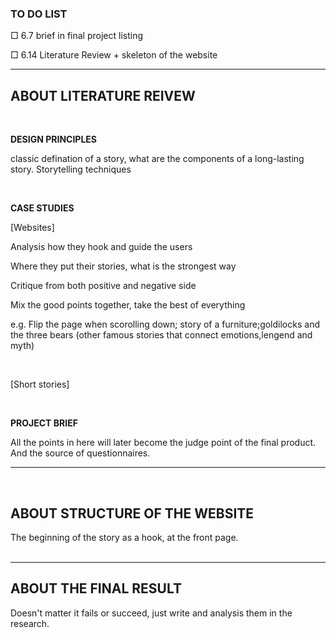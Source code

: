 ### TO DO LIST

□ 6.7 brief in final project listing

□ 6.14 Literature Review + skeleton of the website

---

## ABOUT LITERATURE REIVEW

<br/>

**DESIGN PRINCIPLES**

classic defination of a story, what are the components of a long-lasting story. Storytelling techniques

<br/>


**CASE STUDIES**

[Websites]

Analysis how they hook and guide the users

Where they put their stories, what is the strongest way

Critique from both positive and negative side

Mix the good points together, take the best of everything

e.g. Flip the page when scorolling down; story of a furniture;goldilocks and the three bears (other famous stories that connect emotions,lengend and myth)

<br/>

[Short stories]

<br/>

**PROJECT BRIEF**

All the points in here will later become the judge point of the final product. And the source of questionnaires.

---

<br/>

## ABOUT STRUCTURE OF THE WEBSITE

The beginning of the story as a hook, at the front page.
<br/>
<br/>

---

## ABOUT THE FINAL RESULT

Doesn't matter it fails or succeed, just write and analysis them in the research.
